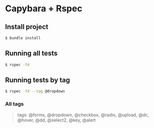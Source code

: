 # Capybara + Rspec

## Install project

```bash
$ bundle install
```

## Running all tests

```bash
$ rspec -fd 
```

## Running tests by tag

```bash
$ rspec -fd --tag @dropdown
```
### All tags
> tags: @forms, @dropdown, @checkbox, @radio, @upload, @dc, @hover, @dd, @select2, @key, @alert
